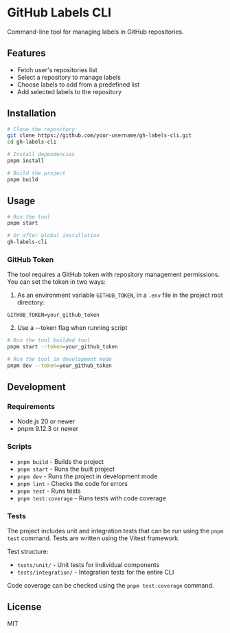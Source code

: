 # GitHub Labels CLI

Command-line tool for managing labels in GitHub repositories.

## Features

- Fetch user's repositories list
- Select a repository to manage labels
- Choose labels to add from a predefined list
- Add selected labels to the repository

## Installation

```bash
# Clone the repository
git clone https://github.com/your-username/gh-labels-cli.git
cd gh-labels-cli

# Install dependencies
pnpm install

# Build the project
pnpm build
```

## Usage

```bash
# Run the tool
pnpm start

# Or after global installation
gh-labels-cli
```

### GitHub Token

The tool requires a GitHub token with repository management permissions. You can set the token in two ways:

1. As an environment variable `GITHUB_TOKEN`, in a `.env` file in the project root directory:

```
GITHUB_TOKEN=your_github_token
```

2. Use a --token flag when running script

```bash
# Run the tool builded tool
pnpm start --token=your_github_token
```

```bash
# Run the tool in development mode
pnpm dev --token=your_github_token
```

## Development

### Requirements

- Node.js 20 or newer
- pnpm 9.12.3 or newer

### Scripts

- `pnpm build` - Builds the project
- `pnpm start` - Runs the built project
- `pnpm dev` - Runs the project in development mode
- `pnpm lint` - Checks the code for errors
- `pnpm test` - Runs tests
- `pnpm test:coverage` - Runs tests with code coverage

### Tests

The project includes unit and integration tests that can be run using the `pnpm test` command. Tests are written using the Vitest framework.

Test structure:

- `tests/unit/` - Unit tests for individual components
- `tests/integration/` - Integration tests for the entire CLI

Code coverage can be checked using the `pnpm test:coverage` command.

## License

MIT

